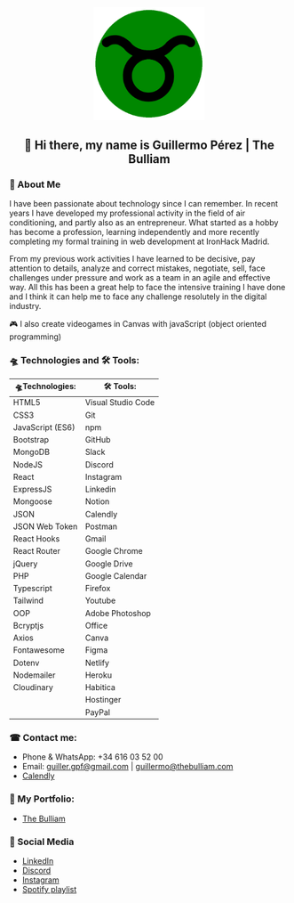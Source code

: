 <div align="center">
    <img src="./logo.png" alt="Logo The Bulliam" width="200">

## 👋 Hi there, my name is Guillermo Pérez | The Bulliam

</div>


### 🚀 About Me
I have been passionate about technology since I can remember. In recent years I have developed my professional activity in the field of air conditioning, and partly also as an entrepreneur. What started as a hobby has become a profession, learning independently and more recently completing my formal training in web development at IronHack Madrid.

From my previous work activities I have learned to be decisive, pay attention to details, analyze and correct mistakes, negotiate, sell, face challenges under pressure and work as a team in an agile and effective way. All this has been a great help to face the intensive training I have done and I think it can help me to face any challenge resolutely in the digital industry.

🎮 I also create videogames in Canvas with javaScript (object oriented programming)

### 🛸 Technologies and 🛠 Tools:
<div align="center">

| 🛸Technologies:  |    🛠 Tools:       |
| ---------------- | ------------------ |
| HTML5            | Visual Studio Code |
| CSS3             | Git                |
| JavaScript (ES6) | npm                |
| Bootstrap        | GitHub             |
| MongoDB          | Slack              |
| NodeJS           | Discord            |
| React            | Instagram          |
| ExpressJS        | Linkedin           |
| Mongoose         | Notion             |
| JSON             | Calendly           |
| JSON Web Token   | Postman            |
| React Hooks      | Gmail              |
| React Router     | Google Chrome      |
| jQuery           | Google Drive       |
| PHP              | Google Calendar    |
| Typescript       | Firefox            |
| Tailwind         | Youtube            |
| OOP              | Adobe Photoshop    |
| Bcryptjs         | Office             |
| Axios            | Canva              |
| Fontawesome      | Figma              |
| Dotenv           | Netlify            |
| Nodemailer       | Heroku             |
| Cloudinary       | Habitica           |
|                  | Hostinger          |
|                  | PayPal             |

</div>

### ☎ Contact me:
- Phone & WhatsApp: +34 616 03 52 00
- Email: guiller.gpf@gmail.com | guillermo@thebulliam.com
- [Calendly](https://calendly.com/guiller-gpf)

### 📘 My Portfolio:
- [The Bulliam](https://thebulliam.com)

### 🎡 Social Media
- [LinkedIn](https://www.linkedin.com/in/guillermo-perez-fuentes/)
- [Discord](https://discord.com/users/thebulliam#2993)
- [Instagram](https://instagram.com/thebulliam)
- [Spotify playlist](https://open.spotify.com/playlist/3aTK1jwbHit8QSz3UMYXJa?si=42ee46296fd14ba3)